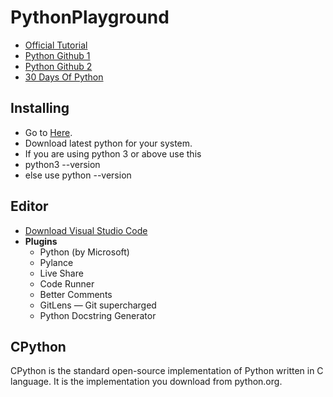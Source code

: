# PythonPlayground

- [Official Tutorial](https://docs.python.org/3/tutorial/index.html)
- [Python Github 1](https://github.com/Akuli/python-tutorial)
- [Python Github 2](https://github.com/data-flair/python-tutorial)
- [30 Days Of Python](https://github.com/Asabeneh/30-Days-Of-Python)

## Installing

- Go to [Here](https://www.python.org/downloads/macos/).
- Download latest python for your system.
- If you are using python 3 or above use this
- python3 --version
- else use python --version

## Editor

- [Download Visual Studio Code](https://code.visualstudio.com/download)
- **Plugins**
  - Python (by Microsoft)
  - Pylance
  - Live Share
  - Code Runner
  - Better Comments
  - GitLens — Git supercharged
  - Python Docstring Generator

## CPython

CPython is the standard open-source implementation of Python written in C language. It is the implementation you download from python.org.
